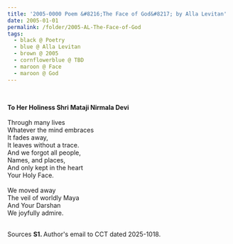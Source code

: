 ```yaml
---
title: '2005-0000 Poem &#8216;The Face of God&#8217; by Alla Levitan'
date: 2005-01-01
permalink: /folder/2005-AL-The-Face-of-God
tags:
  - black @ Poetry
  - blue @ Alla Levitan
  - brown @ 2005
  - cornflowerblue @ TBD
  - maroon @ Face
  - maroon @ God  
---
```


<br>

<p>
<b>To Her Holiness Shri Mataji Nirmala Devi</b><br>
<br>
Through many lives<br>
Whatever the mind embraces<br>
It fades away,<br>
It leaves without a trace.<br>
And we forgot all people,<br>
Names, and places,<br>
And only kept in the heart<br>
Your Holy Face.<br>
<br>
We moved away<br>
The veil of worldly Maya<br>
And Your Darshan<br>
We joyfully admire.
</p>

<br>

<wave-list>
<list-title color="DarkSeaGreen" width="40">Sources</list-title>
  <list-item color="BlanchedAlmond"  width="280"><b>S1. </b> Author's email to CCT dated 2025-1018.</list-item>
</wave-list>